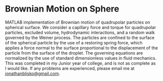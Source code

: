 # Brownian Motion on Sphere
MATLAB implementation of Brownian motion of quadrupolar particles on spherical surface. We consider a capillary force and torque for quadrupolar particles, excluded volume, hydrodynamic interactions, and a random walk governed by the Weiner process. The particles are confined to the surface of the spherical particle by the use of a restoring spring force, which applies a force normal to the surface proportional to the displacement of the particle from the surface of the droplet. The governing equations are normalized by the use of standard dimensionless values in fluid mechanics. This was completed in my Junior year of college, and is not as complete as I would like. If any problems are experienced, please email me at jonathanblisko@gmail.com.
